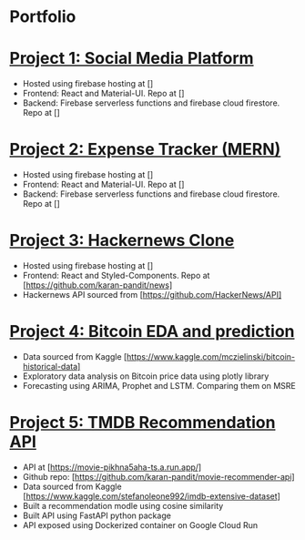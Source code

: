 # Portfolio

# [Project 1: Social Media Platform](https://colab.research.google.com/drive/1XONT_ArSVU1bDKGaEeZ-Zs_GGmYHbtMB?usp=sharing "Project 1")
* Hosted using firebase hosting at []
* Frontend: React and Material-UI. Repo at []
* Backend: Firebase serverless functions and firebase cloud firestore. Repo at []

# [Project 2: Expense Tracker (MERN)](https://colab.research.google.com/drive/1XONT_ArSVU1bDKGaEeZ-Zs_GGmYHbtMB?usp=sharing "Project 1")
* Hosted using firebase hosting at []
* Frontend: React and Material-UI. Repo at []
* Backend: Firebase serverless functions and firebase cloud firestore. Repo at []


# [Project 3: Hackernews Clone](https://news-2c640.web.app/)
* Hosted using firebase hosting at []
* Frontend: React and Styled-Components. Repo at [https://github.com/karan-pandit/news]
* Hackernews API sourced from [https://github.com/HackerNews/API]

# [Project 4: Bitcoin EDA and prediction](https://colab.research.google.com/drive/1XONT_ArSVU1bDKGaEeZ-Zs_GGmYHbtMB?usp=sharing "Project 1")
* Data sourced from Kaggle [https://www.kaggle.com/mczielinski/bitcoin-historical-data]
* Exploratory data analysis on Bitcoin price data using plotly library
* Forecasting using ARIMA, Prophet and LSTM. Comparing them on MSRE
 
# [Project 5: TMDB Recommendation API](https://movie-pikhna5aha-ts.a.run.app/)
* API at [https://movie-pikhna5aha-ts.a.run.app/]
* Github repo: [https://github.com/karan-pandit/movie-recommender-api]
* Data sourced from Kaggle [https://www.kaggle.com/stefanoleone992/imdb-extensive-dataset]
* Built a recommendation modle using cosine similarity
* Built API using FastAPI python package
* API exposed using Dockerized container on Google Cloud Run
